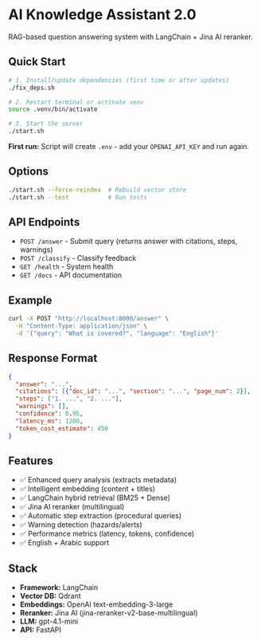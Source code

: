 # AI Knowledge Assistant 2.0

RAG-based question answering system with LangChain + Jina AI reranker.

## Quick Start

```bash
# 1. Install/update dependencies (first time or after updates)
./fix_deps.sh

# 2. Restart terminal or activate venv
source .venv/bin/activate

# 3. Start the server
./start.sh
```

**First run:** Script will create `.env` - add your `OPENAI_API_KEY` and run again.

## Options

```bash
./start.sh --force-reindex  # Rebuild vector store
./start.sh --test           # Run tests
```

## API Endpoints

- `POST /answer` - Submit query (returns answer with citations, steps, warnings)
- `POST /classify` - Classify feedback
- `GET /health` - System health
- `GET /docs` - API documentation

## Example

```bash
curl -X POST "http://localhost:8000/answer" \
  -H "Content-Type: application/json" \
  -d '{"query": "What is covered?", "language": "English"}'
```

## Response Format

```json
{
  "answer": "...",
  "citations": [{"doc_id": "...", "section": "...", "page_num": 2}],
  "steps": ["1. ...", "2. ..."],
  "warnings": [],
  "confidence": 0.95,
  "latency_ms": 1200,
  "token_cost_estimate": 450
}
```

## Features

- ✅ Enhanced query analysis (extracts metadata)
- ✅ Intelligent embedding (content + titles)
- ✅ LangChain hybrid retrieval (BM25 + Dense)
- ✅ Jina AI reranker (multilingual)
- ✅ Automatic step extraction (procedural queries)
- ✅ Warning detection (hazards/alerts)
- ✅ Performance metrics (latency, tokens, confidence)
- ✅ English + Arabic support

## Stack

- **Framework:** LangChain
- **Vector DB:** Qdrant
- **Embeddings:** OpenAI text-embedding-3-large
- **Reranker:** Jina AI (jina-reranker-v2-base-multilingual)
- **LLM:** gpt-4.1-mini
- **API:** FastAPI

